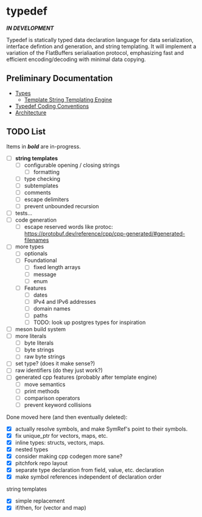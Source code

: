 # typedef

***IN DEVELOPMENT***

Typedef is statically typed data declaration language for data serialization, interface defintion and generation, and string templating. It will implement a variation of the FlatBuffers serialiaation protocol, emphasizing fast and efficient encoding/decoding with minimal data copying.

## Preliminary Documentation

* [Types](./docs/types.md)
  * [Template String Templating Engine](./docs/template_strings.md)
* [Typedef Coding Conventions](./docs/conventions.md)
* [Architecture](./docs/architecture.md)

## TODO List

Items in ***bold*** are in-progress.

* [ ] **string templates**
  * [ ] configurable opening / closing strings
    * [ ] formatting
  * [ ] type checking
  * [ ] subtemplates
  * [ ] comments
  * [ ] escape delimiters
  * [ ] prevent unbounded recursion
* [ ] tests...
* [ ] code generation
  * [ ] escape reserved words like protoc: <https://protobuf.dev/reference/cpp/cpp-generated/#generated-filenames>
* [ ] more types
  * [ ] optionals
  * [ ] Foundational
    * [ ] fixed length arrays
    * [ ] message
    * [ ] enum
  * [ ] Features
    * [ ] dates
    * [ ] IPv4 and IPv6 addresses
    * [ ] domain names
    * [ ] paths
    * [ ] TODO: look up postgres types for inspiration
* [ ] meson build system
* [ ] more literals
  * [ ] byte literals
  * [ ] byte strings
  * [ ] raw byte strings
* [ ] set type? (does it make sense?)
* [ ] raw identifiers (do they just work?)
* [ ] generated cpp features (probably after template engine)
  * [ ] move semantics
  * [ ] print methods
  * [ ] comparison operators
  * [ ] prevent keyword collisions

Done moved here (and then eventually deleted):

* [x] actually resolve symbols, and make SymRef's point to their symbols.
* [x] fix unique_ptr for vectors, maps, etc.
* [x] inline types: structs, vectors, maps.
* [x] nested types
* [x] consider making cpp codegen more sane?
* [x] pitchfork repo layout
* [x] separate type declaration from field, value, etc. declaration
* [x] make symbol references independent of declaration order

string templates

* [x] simple replacement
* [x] if/then, for (vector and map)

